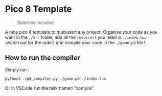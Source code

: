 # Pico 8 Template
> Batteries included

A nice pico 8 template to quickstart any project.
Organise your code as you want in the `./src` folder, add all the `require()` you need in `./index.lua` (watch out for the order) and compile your code in the `./game.p8` file !

## How to run the compiler

Simply run :

```bash
python3 ./p8_compiler.py ./game.p8 ./index.lua
```

Or in VSCode run the task named "compile".
